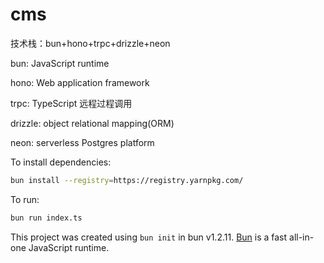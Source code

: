 # cms

技术栈：bun+hono+trpc+drizzle+neon

bun: JavaScript runtime

hono: Web application framework

trpc: TypeScript 远程过程调用

drizzle: object relational mapping(ORM)

neon: serverless Postgres platform

To install dependencies:

```bash
bun install --registry=https://registry.yarnpkg.com/
```

To run:

```bash
bun run index.ts
```

This project was created using `bun init` in bun v1.2.11. [Bun](https://bun.sh) is a fast all-in-one JavaScript runtime.
